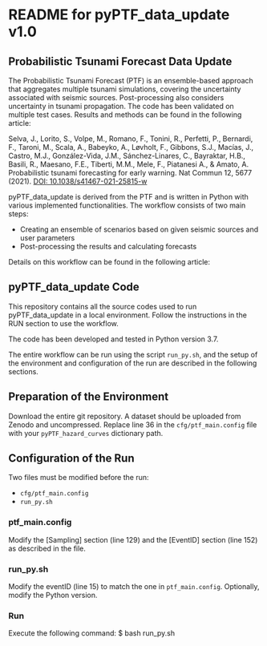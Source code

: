 # README for pyPTF_data_update v1.0

## Probabilistic Tsunami Forecast Data Update

The Probabilistic Tsunami Forecast (PTF) is an ensemble-based approach that aggregates multiple tsunami simulations, covering the uncertainty associated with seismic sources. Post-processing also considers uncertainty in tsunami propagation. The code has been validated on multiple test cases. Results and methods can be found in the following article:

Selva, J., Lorito, S., Volpe, M., Romano, F., Tonini, R., Perfetti, P., Bernardi, F., Taroni, M., Scala, A., Babeyko, A., Løvholt, F., Gibbons, S.J., Macías, J., Castro, M.J., González-Vida, J.M., Sánchez-Linares, C., Bayraktar, H.B., Basili, R., Maesano, F.E., Tiberti, M.M., Mele, F., Piatanesi A., & Amato, A. Probabilistic tsunami forecasting for early warning. Nat Commun 12, 5677 (2021). [DOI: 10.1038/s41467-021-25815-w](https://doi.org/10.1038/s41467-021-25815-w)

pyPTF_data_update is derived from the PTF and is written in Python with various implemented functionalities. The workflow consists of two main steps:
- Creating an ensemble of scenarios based on given seismic sources and user parameters
- Post-processing the results and calculating forecasts

Details on this workflow can be found in the following article:

## pyPTF_data_update Code

This repository contains all the source codes used to run pyPTF_data_update in a local environment. Follow the instructions in the RUN section to use the workflow.

The code has been developed and tested in Python version 3.7.

The entire workflow can be run using the script `run_py.sh`, and the setup of the environment and configuration of the run are described in the following sections.

## Preparation of the Environment

Download the entire git repository. A dataset should be uploaded from Zenodo and uncompressed. Replace line 36 in the `cfg/ptf_main.config` file with your `pyPTF_hazard_curves` dictionary path.

## Configuration of the Run

Two files must be modified before the run:

- `cfg/ptf_main.config`
- `run_py.sh`

### ptf_main.config
Modify the [Sampling] section (line 129) and the [EventID] section (line 152) as described in the file.

### run_py.sh
Modify the eventID (line 15) to match the one in `ptf_main.config`. Optionally, modify the Python version.

### Run
Execute the following command:
$ bash run_py.sh
